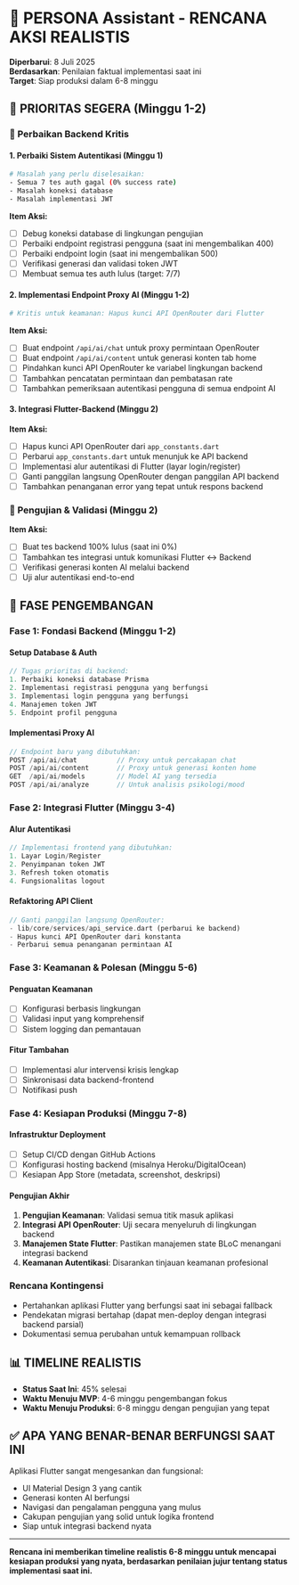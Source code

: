 # 🎯 PERSONA Assistant - RENCANA AKSI REALISTIS

**Diperbarui**: 8 Juli 2025  
**Berdasarkan**: Penilaian faktual implementasi saat ini  
**Target**: Siap produksi dalam 6-8 minggu

## 🚩 PRIORITAS SEGERA (Minggu 1-2)

### **🔧 Perbaikan Backend Kritis**

#### 1. **Perbaiki Sistem Autentikasi (Minggu 1)**
```bash
# Masalah yang perlu diselesaikan:
- Semua 7 tes auth gagal (0% success rate)
- Masalah koneksi database  
- Masalah implementasi JWT
```

**Item Aksi:**
- [ ] Debug koneksi database di lingkungan pengujian
- [ ] Perbaiki endpoint registrasi pengguna (saat ini mengembalikan 400)
- [ ] Perbaiki endpoint login (saat ini mengembalikan 500)
- [ ] Verifikasi generasi dan validasi token JWT
- [ ] Membuat semua tes auth lulus (target: 7/7)

#### 2. **Implementasi Endpoint Proxy AI (Minggu 1-2)**
```bash
# Kritis untuk keamanan: Hapus kunci API OpenRouter dari Flutter
```

**Item Aksi:**
- [ ] Buat endpoint `/api/ai/chat` untuk proxy permintaan OpenRouter
- [ ] Buat endpoint `/api/ai/content` untuk generasi konten tab home
- [ ] Pindahkan kunci API OpenRouter ke variabel lingkungan backend
- [ ] Tambahkan pencatatan permintaan dan pembatasan rate
- [ ] Tambahkan pemeriksaan autentikasi pengguna di semua endpoint AI

#### 3. **Integrasi Flutter-Backend (Minggu 2)**

**Item Aksi:**
- [ ] Hapus kunci API OpenRouter dari `app_constants.dart`
- [ ] Perbarui `app_constants.dart` untuk menunjuk ke API backend
- [ ] Implementasi alur autentikasi di Flutter (layar login/register)
- [ ] Ganti panggilan langsung OpenRouter dengan panggilan API backend
- [ ] Tambahkan penanganan error yang tepat untuk respons backend

### **🧪 Pengujian & Validasi (Minggu 2)**

**Item Aksi:**
- [ ] Buat tes backend 100% lulus (saat ini 0%)
- [ ] Tambahkan tes integrasi untuk komunikasi Flutter ↔ Backend
- [ ] Verifikasi generasi konten AI melalui backend
- [ ] Uji alur autentikasi end-to-end

## 🚀 FASE PENGEMBANGAN

### **Fase 1: Fondasi Backend (Minggu 1-2)**

#### **Setup Database & Auth**
```typescript
// Tugas prioritas di backend:
1. Perbaiki koneksi database Prisma
2. Implementasi registrasi pengguna yang berfungsi  
3. Implementasi login pengguna yang berfungsi
4. Manajemen token JWT
5. Endpoint profil pengguna
```

#### **Implementasi Proxy AI**
```typescript
// Endpoint baru yang dibutuhkan:
POST /api/ai/chat          // Proxy untuk percakapan chat
POST /api/ai/content       // Proxy untuk generasi konten home  
GET  /api/ai/models        // Model AI yang tersedia
POST /api/ai/analyze       // Untuk analisis psikologi/mood
```

### **Fase 2: Integrasi Flutter (Minggu 3-4)**

#### **Alur Autentikasi**
```dart
// Implementasi frontend yang dibutuhkan:
1. Layar Login/Register
2. Penyimpanan token JWT
3. Refresh token otomatis
4. Fungsionalitas logout
```

#### **Refaktoring API Client**
```dart
// Ganti panggilan langsung OpenRouter:
- lib/core/services/api_service.dart (perbarui ke backend)
- Hapus kunci API OpenRouter dari konstanta
- Perbarui semua penanganan permintaan AI
```

### **Fase 3: Keamanan & Polesan (Minggu 5-6)**

#### **Penguatan Keamanan**
- [ ] Konfigurasi berbasis lingkungan
- [ ] Validasi input yang komprehensif
- [ ] Sistem logging dan pemantauan

#### **Fitur Tambahan**
- [ ] Implementasi alur intervensi krisis lengkap
- [ ] Sinkronisasi data backend-frontend
- [ ] Notifikasi push

### **Fase 4: Kesiapan Produksi (Minggu 7-8)**

#### **Infrastruktur Deployment**
- [ ] Setup CI/CD dengan GitHub Actions
- [ ] Konfigurasi hosting backend (misalnya Heroku/DigitalOcean)
- [ ] Kesiapan App Store (metadata, screenshot, deskripsi)

#### **Pengujian Akhir**
1. **Pengujian Keamanan**: Validasi semua titik masuk aplikasi
2. **Integrasi API OpenRouter**: Uji secara menyeluruh di lingkungan backend
3. **Manajemen State Flutter**: Pastikan manajemen state BLoC menangani integrasi backend
4. **Keamanan Autentikasi**: Disarankan tinjauan keamanan profesional

### **Rencana Kontingensi**
- Pertahankan aplikasi Flutter yang berfungsi saat ini sebagai fallback
- Pendekatan migrasi bertahap (dapat men-deploy dengan integrasi backend parsial)
- Dokumentasi semua perubahan untuk kemampuan rollback

## 📊 **TIMELINE REALISTIS**

- **Status Saat Ini**: 45% selesai
- **Waktu Menuju MVP**: 4-6 minggu pengembangan fokus
- **Waktu Menuju Produksi**: 6-8 minggu dengan pengujian yang tepat

## ✅ **APA YANG BENAR-BENAR BERFUNGSI SAAT INI**

Aplikasi Flutter sangat mengesankan dan fungsional:
- UI Material Design 3 yang cantik
- Generasi konten AI berfungsi
- Navigasi dan pengalaman pengguna yang mulus
- Cakupan pengujian yang solid untuk logika frontend
- Siap untuk integrasi backend nyata

---

**Rencana ini memberikan timeline realistis 6-8 minggu untuk mencapai kesiapan produksi yang nyata, berdasarkan penilaian jujur tentang status implementasi saat ini.**

